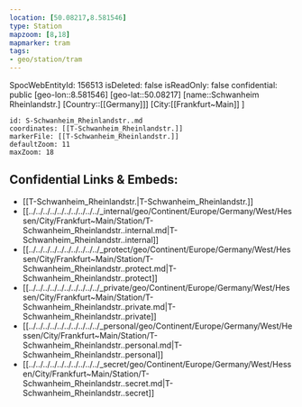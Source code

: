 ```yaml
---
location: [50.08217,8.581546]
type: Station 
mapzoom: [8,18] 
mapmarker: tram 
tags:
- geo/station/tram
---
```

SpocWebEntityId: 156513
isDeleted: false
isReadOnly: false
confidential: public
[geo-lon::8.581546]
[geo-lat::50.08217]
[name::Schwanheim Rheinlandstr.]
[Country::[[Germany]]]
[City:[[Frankfurt~Main]] ]


```leaflet
id: S-Schwanheim_Rheinlandstr..md
coordinates: [[T-Schwanheim_Rheinlandstr.]]
markerFile: [[T-Schwanheim_Rheinlandstr.]]
defaultZoom: 11 
maxZoom: 18
```


## Confidential Links & Embeds: 
- [[T-Schwanheim_Rheinlandstr.|T-Schwanheim_Rheinlandstr.]] 
- [[../../../../../../../../../../_internal/geo/Continent/Europe/Germany/West/Hessen/City/Frankfurt~Main/Station/T-Schwanheim_Rheinlandstr..internal.md|T-Schwanheim_Rheinlandstr..internal]] 
- [[../../../../../../../../../../_protect/geo/Continent/Europe/Germany/West/Hessen/City/Frankfurt~Main/Station/T-Schwanheim_Rheinlandstr..protect.md|T-Schwanheim_Rheinlandstr..protect]] 
- [[../../../../../../../../../../_private/geo/Continent/Europe/Germany/West/Hessen/City/Frankfurt~Main/Station/T-Schwanheim_Rheinlandstr..private.md|T-Schwanheim_Rheinlandstr..private]] 
- [[../../../../../../../../../../_personal/geo/Continent/Europe/Germany/West/Hessen/City/Frankfurt~Main/Station/T-Schwanheim_Rheinlandstr..personal.md|T-Schwanheim_Rheinlandstr..personal]] 
- [[../../../../../../../../../../_secret/geo/Continent/Europe/Germany/West/Hessen/City/Frankfurt~Main/Station/T-Schwanheim_Rheinlandstr..secret.md|T-Schwanheim_Rheinlandstr..secret]] 
